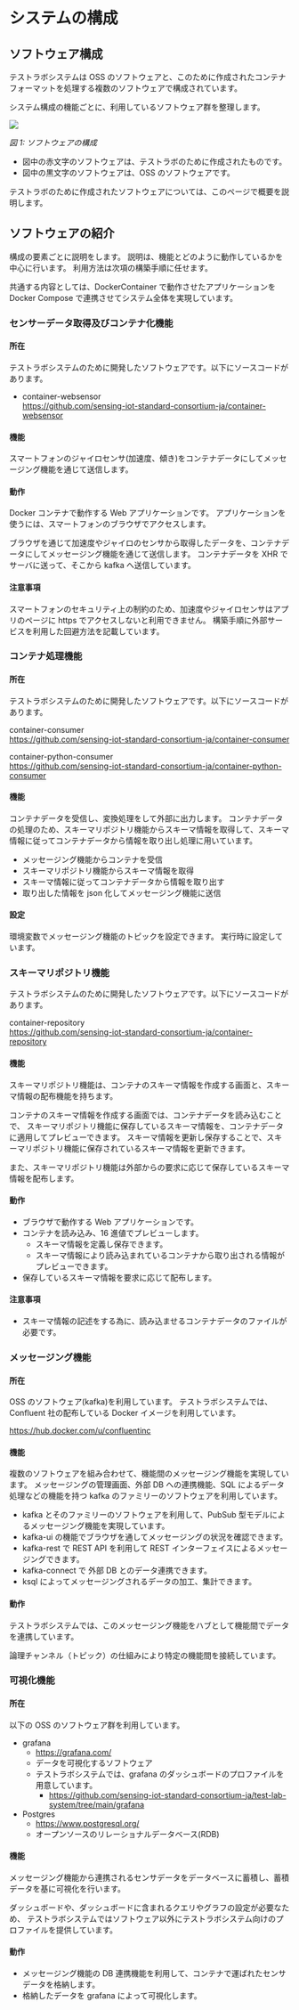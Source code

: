 # システムの構成

## ソフトウェア構成

テストラボシステムは OSS のソフトウェアと、このために作成されたコンテナフォーマットを処理する複数のソフトウェアで構成されています。

システム構成の機能ごとに、利用しているソフトウェア群を整理します。

![](./software.drawio.png)

_図 1: ソフトウェアの構成_

- 図中の赤文字のソフトウェアは、テストラボのために作成されたものです。
- 図中の黒文字のソフトウェアは、OSS のソフトウェアです。

テストラボのために作成されたソフトウェアについては、このページで概要を説明します。

## ソフトウェアの紹介

構成の要素ごとに説明をします。
説明は、機能とどのように動作しているかを中心に行います。
利用方法は次項の構築手順に任せます。

共通する内容としては、DockerContainer で動作させたアプリケーションを Docker Compose で連携させてシステム全体を実現しています。

### センサーデータ取得及びコンテナ化機能

#### 所在

テストラボシステムのために開発したソフトウェアです。以下にソースコードがあります。

- container-websensor  
  https://github.com/sensing-iot-standard-consortium-ja/container-websensor

#### 機能

スマートフォンのジャイロセンサ(加速度、傾き)をコンテナデータにしてメッセージング機能を通じて送信します。

#### 動作

Docker コンテナで動作する Web アプリケーションです。
アプリケーションを使うには、スマートフォンのブラウザでアクセスします。

ブラウザを通じて加速度やジャイロのセンサから取得したデータを、コンテナデータにしてメッセージング機能を通じて送信します。
コンテナデータを XHR でサーバに送って、そこから kafka へ送信しています。

#### 注意事項

スマートフォンのセキュリティ上の制約のため、加速度やジャイロセンサはアプリのページに https でアクセスしないと利用できません。
構築手順に外部サービスを利用した回避方法を記載しています。

### コンテナ処理機能

#### 所在

テストラボシステムのために開発したソフトウェアです。以下にソースコードがあります。

container-consumer  
https://github.com/sensing-iot-standard-consortium-ja/container-consumer

container-python-consumer  
https://github.com/sensing-iot-standard-consortium-ja/container-python-consumer

#### 機能

コンテナデータを受信し、変換処理をして外部に出力します。
コンテナデータの処理のため、スキーマリポジトリ機能からスキーマ情報を取得して、スキーマ情報に従ってコンテナデータから情報を取り出し処理に用いています。

- メッセージング機能からコンテナを受信
- スキーマリポジトリ機能からスキーマ情報を取得
- スキーマ情報に従ってコンテナデータから情報を取り出す
- 取り出した情報を json 化してメッセージング機能に送信

#### 設定

環境変数でメッセージング機能のトピックを設定できます。
実行時に設定しています。

### スキーマリポジトリ機能

テストラボシステムのために開発したソフトウェアです。以下にソースコードがあります。

container-repository  
https://github.com/sensing-iot-standard-consortium-ja/container-repository

#### 機能

スキーマリポジトリ機能は、コンテナのスキーマ情報を作成する画面と、スキーマ情報の配布機能を持ちます。

コンテナのスキーマ情報を作成する画面では、コンテナデータを読み込むことで、
スキーマリポジトリ機能に保存しているスキーマ情報を、コンテナデータに適用してプレビューできます。
スキーマ情報を更新し保存することで、スキーマリポジトリ機能に保存されているスキーマ情報を更新できます。

また、スキーマリポジトリ機能は外部からの要求に応じて保存しているスキーマ情報を配布します。

#### 動作

- ブラウザで動作する Web アプリケーションです。
- コンテナを読み込み、16 進値でプレビューします。
  - スキーマ情報を定義し保存できます。
  - スキーマ情報により読み込まれているコンテナから取り出される情報がプレビューできます。
- 保存しているスキーマ情報を要求に応じて配布します。

#### 注意事項

- スキーマ情報の記述をする為に、読み込ませるコンテナデータのファイルが必要です。

### メッセージング機能

#### 所在

OSS のソフトウェア(kafka)を利用しています。
テストラボシステムでは、Confluent 社の配布している Docker イメージを利用しています。

https://hub.docker.com/u/confluentinc

#### 機能

複数のソフトウェアを組み合わせて、機能間のメッセージング機能を実現しています。
メッセージングの管理画面、外部 DB への連携機能、SQL によるデータ処理などの機能を持つ kafka のファミリーのソフトウェアを利用しています。

- kafka とそのファミリーのソフトウェアを利用して、PubSub 型モデルによるメッセージング機能を実現しています。
- kafka-ui の機能でブラウザを通してメッセージングの状況を確認できます。
- kafka-rest で REST API を利用して REST インターフェイスによるメッセージングできます。
- kafka-connect で 外部 DB とのデータ連携できます。
- ksql によってメッセージングされるデータの加工、集計できます。

#### 動作

テストラボシステムでは、このメッセージング機能をハブとして機能間でデータを連携しています。

論理チャンネル（トピック）の仕組みにより特定の機能間を接続しています。

### 可視化機能

#### 所在

以下の OSS のソフトウェア群を利用しています。

- grafana
  - https://grafana.com/
  - データを可視化するソフトウェア
  - テストラボシステムでは、grafana のダッシュボードのプロファイルを用意しています。
    - https://github.com/sensing-iot-standard-consortium-ja/test-lab-system/tree/main/grafana
- Postgres
  - https://www.postgresql.org/
  - オープンソースのリレーショナルデータベース(RDB)

#### 機能

メッセージング機能から連携されるセンサデータをデータベースに蓄積し、蓄積データを基に可視化を行います。

ダッシュボードや、ダッシュボードに含まれるクエリやグラフの設定が必要なため、
テストラボシステムではソフトウェア以外にテストラボシステム向けのプロファイルを提供しています。

#### 動作

- メッセージング機能の DB 連携機能を利用して、コンテナで運ばれたセンサデータを格納します。
- 格納したデータを grafana によって可視化します。
